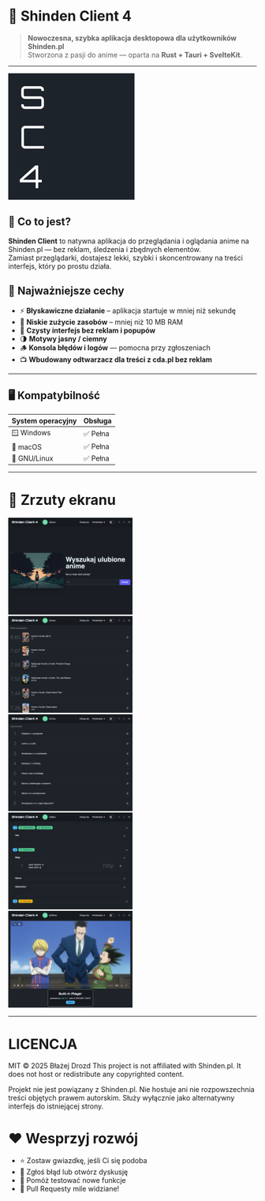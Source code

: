 # 🚀 Shinden Client 4

> **Nowoczesna, szybka aplikacja desktopowa dla użytkowników Shinden.pl**  
> Stworzona z pasji do anime — oparta na **Rust + Tauri + SvelteKit**.

---

![logo](./src-tauri/icons/256.png)

## 🧩 Co to jest?

**Shinden Client** to natywna aplikacja do przeglądania i oglądania anime na Shinden.pl — bez reklam, śledzenia i zbędnych elementów.  
Zamiast przeglądarki, dostajesz lekki, szybki i skoncentrowany na treści interfejs, który po prostu działa.

## 🌟 Najważniejsze cechy

- ⚡ **Błyskawiczne działanie** – aplikacja startuje w mniej niż sekundę
- 💾 **Niskie zużycie zasobów** – mniej niż 10 MB RAM
- 🧼 **Czysty interfejs bez reklam i popupów**
- 🌗 **Motywy jasny / ciemny**
- 🪵 **Konsola błędów i logów** — pomocna przy zgłoszeniach
- 📺 **Wbudowany odtwarzacz dla treści z cda.pl bez reklam**

---
## 🖥️ Kompatybilność
| System operacyjny | Obsługa |
|-------------------| ------- |
| 🪟 Windows        | ✅ Pełna |
| 🍎 macOS          | ✅ Pełna |
| 🐧 GNU/Linux      | ✅ Pełna |

---

# 🌠 Zrzuty ekranu
<img src="./screenshots/img.png" alt="Strona główna" width="50%">
<img src="./screenshots/img_1.png" alt="Strona główna" width="50%">
<img src="./screenshots/img_2.png" alt="Strona główna" width="50%">
<img src="./screenshots/img_4.png" alt="Strona główna" width="50%">
<img src="./screenshots/img_3.png" alt="Strona główna" width="50%">

---

# LICENCJA

MIT © 2025 Błażej Drozd
This project is not affiliated with Shinden.pl. It does not host or redistribute any copyrighted content.

Projekt nie jest powiązany z Shinden.pl.
Nie hostuje ani nie rozpowszechnia treści objętych prawem autorskim.
Służy wyłącznie jako alternatywny interfejs do istniejącej strony.

# ❤️ Wesprzyj rozwój
- ⭐ Zostaw gwiazdkę, jeśli Ci się podoba
- 🐞 Zgłoś błąd lub otwórz dyskusję
- 🧪 Pomóż testować nowe funkcje
- 🔧 Pull Requesty mile widziane!

